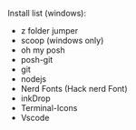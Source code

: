  Install list (windows):
  - z folder jumper
  - scoop (windows only)
  - oh my posh
  - posh-git
  - git
  - nodejs
  - Nerd Fonts (Hack nerd Font)
  - inkDrop
  - Terminal-Icons
  - Vscode
